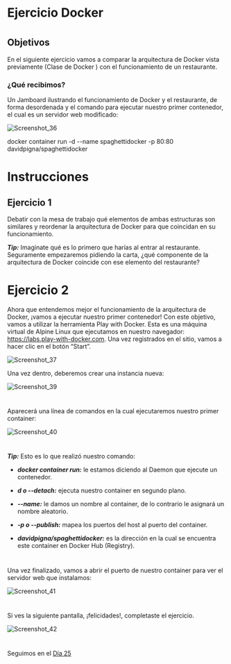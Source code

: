 
# Ejercicio Docker


#
#


## Objetivos

En el siguiente ejercicio vamos a comparar la arquitectura de Docker vista previamente (Clase de Docker ) con el funcionamiento de un restaurante.

### ¿Qué recibimos?

Un Jamboard ilustrando el funcionamiento de Docker y el restaurante, de forma desordenada y el comando para ejecutar nuestro primer contenedor, el cual es un servidor web modificado:


![Screenshot_36](https://user-images.githubusercontent.com/96561825/173250150-4e87a80e-115f-48e8-b18d-61dbc68bae23.png)

docker container run -d --name spaghettidocker -p 80:80 davidpigna/spaghettidocker

#

# Instrucciones

## Ejercicio 1 

Debatir con la mesa de trabajo qué elementos de ambas estructuras son similares y reordenar la arquitectura de Docker para que coincidan en su funcionamiento.


***Tip:*** Imaginate qué es lo primero que harías al entrar al restaurante. Seguramente empezaremos pidiendo la carta, ¿qué componente de la arquitectura de Docker coincide con ese elemento del restaurante?



#
#
# Ejercicio 2


Ahora que entendemos mejor el funcionamiento de la arquitectura de Docker, ¡vamos a ejecutar nuestro primer contenedor! Con este objetivo, vamos a utilizar la herramienta Play with Docker. Esta es una máquina virtual de Alpine Linux que ejecutamos en nuestro navegador: https://labs.play-with-docker.com. Una vez registrados en el sitio, vamos a hacer clic en el botón “Start”.

![Screenshot_37](https://user-images.githubusercontent.com/96561825/173250166-ff744121-8ecb-4c76-9724-a285562eba31.png)

Una vez dentro, deberemos crear una instancia nueva:

![Screenshot_39](https://user-images.githubusercontent.com/96561825/173250175-be11a150-d8a2-405e-91e6-7e570e8b9dcf.png)



#
Aparecerá una línea de comandos en la cual ejecutaremos nuestro primer container:

![Screenshot_40](https://user-images.githubusercontent.com/96561825/173250186-fa55504d-bf88-4d28-a645-d6da93342d0e.png)

#
#
***Tip:*** Esto es lo que realizó nuestro comando:


- ***docker container run:*** le estamos diciendo al Daemon que ejecute un contenedor.

- ***d o --detach:*** ejecuta nuestro container en segundo plano.

- ***--name:***  le damos un nombre al container, de lo contrario le asignará un nombre aleatorio.

- ***-p o --publish:*** mapea los puertos del host al puerto del container.

- ***davidpigna/spaghettidocker:*** es la dirección en la cual se encuentra este container en Docker Hub (Registry).

#
#


Una vez finalizado, vamos a abrir el puerto de nuestro container para ver el servidor web que instalamos:

![Screenshot_41](https://user-images.githubusercontent.com/96561825/173250211-05d1226b-cb67-44d1-9cfc-1bf46d16be93.png)
#



Si ves la siguiente pantalla, ¡felicidades!, completaste el ejercicio.


![Screenshot_42](https://user-images.githubusercontent.com/96561825/173250222-291c280a-2983-487f-9912-c697ed4530e8.png)

#
#
#
#
#

Seguimos en el [Día 25](day25.md)
